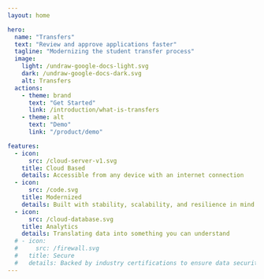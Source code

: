 ```yaml
---
layout: home

hero:
  name: "Transfers"
  text: "Review and approve applications faster"
  tagline: "Modernizing the student transfer process"
  image:
    light: /undraw-google-docs-light.svg
    dark: /undraw-google-docs-dark.svg
    alt: Transfers
  actions:
    - theme: brand
      text: "Get Started"
      link: /introduction/what-is-transfers
    - theme: alt
      text: "Demo"
      link: "/product/demo"

features:
  - icon:
      src: /cloud-server-v1.svg
    title: Cloud Based
    details: Accessible from any device with an internet connection
  - icon:
      src: /code.svg
    title: Modernized
    details: Built with stability, scalability, and resilience in mind
  - icon:
      src: /cloud-database.svg
    title: Analytics
    details: Translating data into something you can understand
  # - icon:
  #     src: /firewall.svg
  #   title: Secure
  #   details: Backed by industry certifications to ensure data security 
---
```


<style>
  :root {
    --vp-home-hero-image-background-image: linear-gradient(-45deg, #3451b2 50%, #a8b1ff 50%);
    --vp-home-hero-image-filter: blur(44px);
  }
</style>

